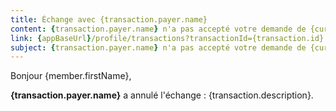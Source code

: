 ```yaml
---
title: Échange avec {transaction.payer.name}
content: {transaction.payer.name} n'a pas accepté votre demande de {currency} pour l'échange : {transaction.description}
link: {appBaseUrl}/profile/transactions?transactionId={transaction.id}
subject: {transaction.payer.name} n'a pas accepté votre demande de {currency} pour l'échange : {transaction.description}
---
```


Bonjour {member.firstName},

**{transaction.payer.name}** a annulé l'échange : {transaction.description}.
